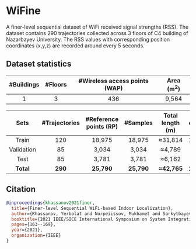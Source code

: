 # WiFine
A finer-level sequential dataset of WiFi received signal strengths (RSS).
The dataset contains 290 trajectories collected across 3 floors of C4 building of Nazarbayev University.
The RSS values with corresponding position coordinates (x,y,z) are recorded around every 5 seconds.

## Dataset statistics
| #Buildings  | #Floors   | #Wireless access points (WAP) | Area (m<sup>2</sup>)
|:-----------:|:---------:|:-----------------------------:|:--------:
| 1           | 3         | 436                           |9,564

| Sets      |#Trajectories  |#Reference points (RP)   |#Samples   |Total length (m) | Total duration (s)
|:---------:|:-------------:|:-----------------------:|:---------:|:---------------:|:---------:
|Train      |120            |18,975                   |18,975     |≈31,814          |112,321
|Validation |85             |3,034                    |3,034      |≈4,789           |17,280
|Test       |85             |3,781                    |3,781      |≈6,162           |22,116
|**Total**  |**290**        |**25,790**               |**25,790** |**≈42,765**      |**151,717**


## Citation
```bibtex
@inproceedings{khassanov2021finer,
  title={Finer-level Sequential WiFi-based Indoor Localization},
  author={Khassanov, Yerbolat and Nurpeiissov, Mukhamet and Sarkytbayev, Azamat and Kuzdeuov, Askat and Varol, Huseyin Atakan},
  booktitle={2021 IEEE/SICE International Symposium on System Integration (SII)},
  pages={163--169},
  year={2021},
  organization={IEEE}
}
```
